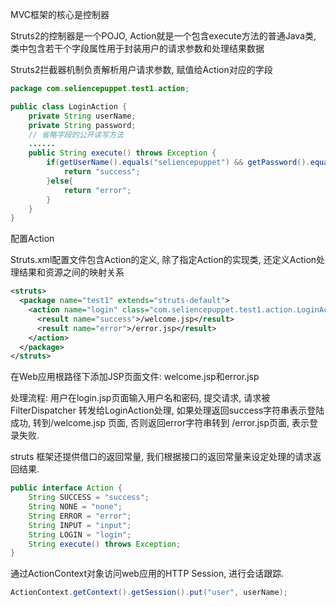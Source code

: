 MVC框架的核心是控制器

Struts2的控制器是一个POJO, Action就是一个包含execute方法的普通Java类, 类中包含若干个字段属性用于封装用户的请求参数和处理结果数据

Struts2拦截器机制负责解析用户请求参数, 赋值给Action对应的字段

```java
package com.seliencepuppet.test1.action;

public class LoginAction {
    private String userName;
    private String password;
    // 省略字段的公开读写方法
    ......
    public String execute() throws Exception {
        if(getUserName().equals("seliencepuppet") && getPassword().equals("123456")){
            return "success";
        }else{
            return "error";
        }
    }
}
```

配置Action

Struts.xml配置文件包含Action的定义, 除了指定Action的实现类, 还定义Action处理结果和资源之间的映射关系

```xml
<struts>
  <package name="test1" extends="struts-default">
    <action name="login" class="com.seliencepuppet.test1.action.LoginAction">
      <result name="success">/welcome.jsp</result>
      <result name="error">/error.jsp</result>
    </action>  
  </package>
</struts>
```

在Web应用根路径下添加JSP页面文件: welcome.jsp和error.jsp

处理流程: 用户在login.jsp页面输入用户名和密码, 提交请求, 请求被 FilterDispatcher 转发给LoginAction处理, 如果处理返回success字符串表示登陆成功, 转到/welcome.jsp 页面, 否则返回error字符串转到 /error.jsp页面, 表示登录失败.

struts 框架还提供借口的返回常量, 我们根据接口的返回常量来设定处理的请求返回结果.

```java
public interface Action {
    String SUCCESS = "success";
    String NONE = "none";
    String ERROR = "error";
    String INPUT = "input";
    String LOGIN = "login";
    String execute() throws Exception;
}
```

通过ActionContext对象访问web应用的HTTP Session, 进行会话跟踪.

```java
ActionContext.getContext().getSession().put("user", userName);
```
